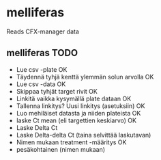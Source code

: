 melliferas
==========

Reads CFX-manager data


melliferas TODO
---------------

 * Lue csv -plate OK
 * Täydennä tyhjä kenttä ylemmän solun arvolla OK
 * Lue csv -data OK
 * Skippaa tyhjät target rivit OK
 * Linkitä vaikka kysymällä plate dataan OK
 * Tallenna linkitys? Uusi linkitys (asetuksiin) OK
 * Luo mehiläiset datasta ja niiden plateista OK
 * laske Ct mean (eli targettien keskiarvo) OK
 * Laske Delta Ct
 * Laske Delta-delta Ct (taina selvittää laskutavan)
 * Nimen mukaan treatment -määritys OK
 * pesäkohtainen (nimen mukaan)
